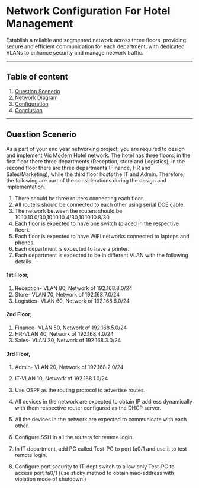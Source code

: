 # Network Configuration For Hotel Management

Establish a reliable and segmented network across three floors, providing secure and efficient communication for each department, with dedicated VLANs to enhance security and manage network traffic.

---

## Table of content

1. [Question Scenerio](#Question-Scenerio)
2. [Network Diagram](#Network-Diagram)
3. [Configuration](#Configuration)
4. [Conclusion](#Conclusion)

---

## Question Scenerio

As a part of your end year networking project, you are required to design and implement Vic
Modern Hotel network. The hotel has three floors; in the first floor there three departments
(Reception, store and Logistics), in the second floor there are three departments (Finance, HR
and Sales/Marketing), while the third floor hosts the IT and Admin. Therefore, the following
are part of the considerations during the design and implementation.
1. There should be three routers connecting each floor.
2. All routers should be connected to each other using serial DCE cable.
3. The network between the routers should be 10.10.10.0/30,10.10.10.4/30,10.10.10.8/30
4. Each floor is expected to have one switch (placed in the respective floor).
5. Each floor is expected to have WIFI networks connected to laptops and phones.
6. Each department is expected to have a printer.
7. Each department is expected to be in different VLAN with the following details
   
#### 1st Floor,
  1. Reception- VLAN 80, Network of 192.168.8.0/24
  2. Store- VLAN 70, Network of 192.168.7.0/24
  3. Logistics- VLAN 60, Network of 192.168.6.0/24
  
#### 2nd Floor;
  1. Finance- VLAN 50, Network of 192.168.5.0/24
  2. HR-VLAN 40, Network of 192.168.4.0/24
  3. Sales- VLAN 30, Network of 192.168.3.0/24
  
#### 3rd Floor,
  1. Admin- VLAN 20, Network of 192.168.2.0/24
  2. IT-VLAN 10, Network of 192.168.1.0/24
  
8. Use OSPF as the routing protocol to advertise routes.
9. All devices in the network are expected to obtain IP address dynamically with them
respective router configured as the DHCP server.
10. All the devices in the network are expected to communicate with each other.
11. Configure SSH in all the routers for remote login.
12. In IT department, add PC called Test-PC to port fa0/1 and use it to test remote login.
13. Configure port security to IT-dept switch to allow only Test-PC to access port fa0/1
(use sticky method to obtain mac-address with violation mode of shutdown.)



